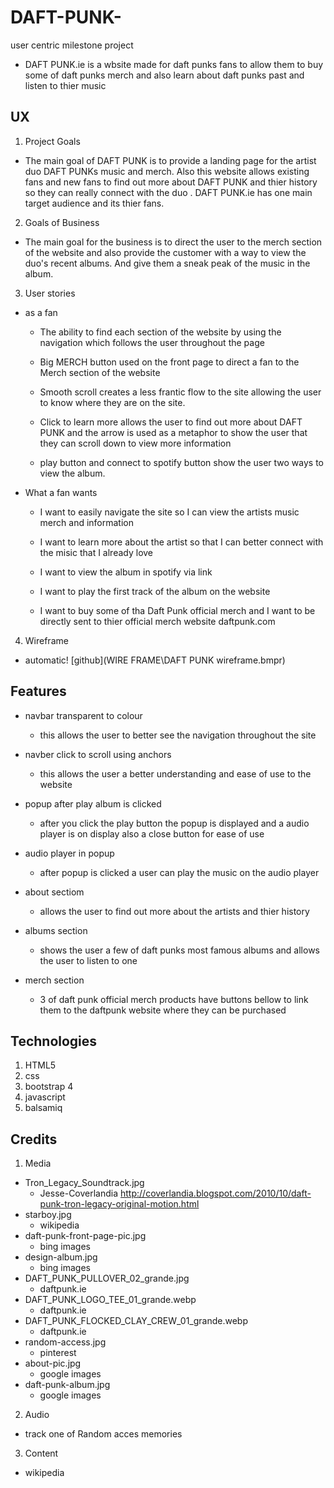 

# DAFT-PUNK-

user centric milestone project

* DAFT PUNK.ie is a wbsite made for daft punks fans to allow them to buy some of daft punks merch and 
  also learn about daft punks past and listen to thier music

## UX


1. Project Goals

* The main goal of DAFT PUNK is to provide a landing page for the artist duo DAFT PUNKs music and merch.
  Also this website allows existing fans and new fans to find out more about DAFT PUNK and thier history so 
  they can really connect with the duo . DAFT PUNK.ie has one main target audience and its thier fans.

2. Goals of Business

* The main goal for the business is to direct the user to the merch section of the website and also provide the 
  customer with a way to view the duo's recent albums. And give them a sneak peak of the music in the album.

3. User stories

* as a fan 

    * The ability to find each section of the website by using the navigation which follows the user throughout the page

    * Big MERCH button used on the front page to direct a fan to the Merch section of the website 

    * Smooth scroll creates a less frantic flow to the site allowing the user to know where they are on the site.

    * Click to learn more allows the user to find out more about DAFT PUNK and the arrow is used as a metaphor 
    to show the user that they can scroll down to view more information

    * play button and connect to spotify button show the user two ways to view the album.


* What a fan wants 

    * I want to easily navigate the site so I can view the artists music merch and information 

    * I want to learn more about the artist so that I can better connect with the misic that I already love 

    * I want to view the album in spotify via link

    * I want to play the first track of the album on the website

    * I want to buy some of tha Daft Punk official merch and I want to be directly sent to thier official merch website daftpunk.com


4. Wireframe


 - automatic!
[github](WIRE FRAME\DAFT PUNK wireframe.bmpr)


## Features 

* navbar transparent to colour

    * this allows the user to better see the navigation throughout the site

* navber click to scroll using anchors

    * this allows the user a better understanding and ease of use to the website

* popup after play album is clicked 

    * after you click the play button the popup is displayed and a audio player is on display also a close button for ease of use

* audio player in popup 

    * after popup is clicked a user can play the music on the audio player

* about sectiom

    * allows the user to find out more about the artists and thier history

* albums section

    * shows the user a few of daft punks most famous albums and allows the user to listen to one

* merch section 

    * 3 of daft punk official merch products have buttons bellow to link them to the daftpunk website where they can be purchased


## Technologies

1. HTML5
2. css
3. bootstrap 4
4. javascript
5. balsamiq

## Credits

1. Media

* Tron_Legacy_Soundtrack.jpg                         
    * Jesse-Coverlandia  http://coverlandia.blogspot.com/2010/10/daft-punk-tron-legacy-original-motion.html
* starboy.jpg                                        
    * wikipedia   
* daft-punk-front-page-pic.jpg                       
    * bing images   
* design-album.jpg                                   
    * bing images   
* DAFT_PUNK_PULLOVER_02_grande.jpg                   
    * daftpunk.ie 
* DAFT_PUNK_LOGO_TEE_01_grande.webp                  
    * daftpunk.ie 
* DAFT_PUNK_FLOCKED_CLAY_CREW_01_grande.webp         
    * daftpunk.ie 
* random-access.jpg                                  
    * pinterest
* about-pic.jpg                                      
    * google images   
* daft-punk-album.jpg                                
    * google images   
                                   


2. Audio

* track one of Random acces memories

3. Content

* wikipedia



